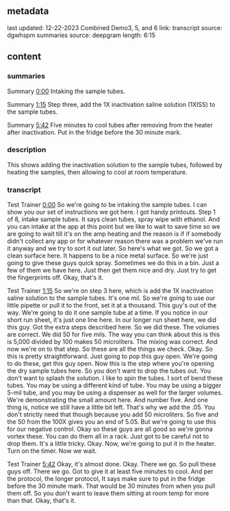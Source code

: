 ## metadata
last updated: 12-22-2023 Combined Demo3, 5, and 6
link: 
transcript source: dgwhspm
summaries source: deepgram
length: 6:15

## content

### summaries

Summary  [0:00](https://vimeo.com/668089545/f7ec03055b?ts=0)
Intaking the sample tubes. 

Summary  [1:15](https://vimeo.com/668154271/8db8846029?ts=65000)
Step three, add the 1X inactivation saline solution (1XISS) to the sample tubes. 

Summary  [5:42](https://vimeo.com/668226123/14d1448aed?ts=342000)
Five minutes to cool tubes after removing from the heater after inactivation. Put in the fridge before the 30 minute mark.

### description

This shows adding the inactivation solution to the sample tubes, followed by heating the samples, then allowing to cool at room temperature.

### transcript

Test Trainer  [0:00](https://vimeo.com/668089545/f7ec03055b?ts=0)
So we're going to be intaking the sample tubes. I can show you our set of instructions we got here. I got handy printouts. Step 1 of 8, intake sample tubes. It says clean tubes, spray wipe with ethanol. And you can intake at the app at this point but we like to wait to save time so we are going to wait till it's on the amp heating and the reason is if if somebody didn't collect any app or for whatever reason there was a problem we've run it anyway and we try to sort it out later. So here's what we got. So we got a clean surface here. It happens to be a nice metal surface. So we're just going to give these guys quick spray. Sometimes we do this in a bin. Just a few of them we have here. Just then get them nice and dry. Just try to get the fingerprints off. Okay, that's it.

Test Trainer  [1:15](https://vimeo.com/668154271/8db8846029?ts=65000)
So we're on step 3 here, which is add the 1X inactivation saline solution to the sample tubes. It's one mil. So we're going to use our little pipette or pull it to the front, set it at a thousand. This guy's out of the way. We're going to do it one sample tube at a time. If you notice in our short run sheet, it's just one line here. In our longer run sheet here, we did this guy. Got the extra steps described here. So we did these. The volumes are correct. We did 50 for five mils. The way you can think about this is this is 5,000 divided by 100 makes 50 microliters. The mixing was correct. And now we're on to that step. So these are all the things we check. Okay. So this is pretty straightforward. Just going to pop this guy open. We're going to do these, get this guy open. Now this is the step where you're opening the dry sample tubes here. So you don't want to drop the tubes out. You don't want to splash the solution. I like to spin the tubes. I sort of bend these tubes. You may be using a different kind of tube. You may be using a bigger 5-mil tube, and you may be using a dispenser as well for the larger volumes. We're demonstrating the small amount here. And number five. And one thing is, notice we still have a little bit left. That's why we add the .05. You don't strictly need that though because you add 50 microliters. So five and the 50 from the 100X gives you an end of 5.05. But we're going to use this for our negative control. Okay so these guys are all good so we're gonna vortex these. You can do them all in a rack. Just got to be careful not to drop them. It's a little tricky. Okay. Now, we're going to put it in the heater. Turn on the timer. Now we wait.

Test Trainer  [5:42](https://vimeo.com/668226123/14d1448aed?ts=342000)
Okay, it's almost done. Okay. There we go. So pull these guys off. There we go. Got to give it at least five minutes to cool. And per the protocol, the longer protocol, It says make sure to put in the fridge before the 30 minute mark. That would be 30 minutes from when you pull them off. So you don't want to leave them sitting at room temp for more than that. Okay, that's it.

